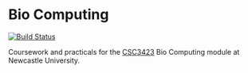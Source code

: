 Bio Computing
=============

[![Build Status](https://magnum.travis-ci.com/DanNixon/NCL_CSC3423.svg?token=hEeXj1er91qf6vBmhf9x&branch=master)](https://magnum.travis-ci.com/DanNixon/NCL_CSC3423)

Coursework and practicals for the
[CSC3423](http://www.ncl.ac.uk/undergraduate/modules/module/CSC3423) Bio
Computing module at Newcastle University.
